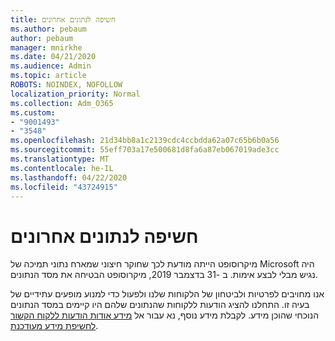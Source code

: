 ```yaml
---
title: חשיפה לנתונים אחרונים
ms.author: pebaum
author: pebaum
manager: mnirkhe
ms.date: 04/21/2020
ms.audience: Admin
ms.topic: article
ROBOTS: NOINDEX, NOFOLLOW
localization_priority: Normal
ms.collection: Adm_O365
ms.custom:
- "9001493"
- "3548"
ms.openlocfilehash: 21d34bb8a1c2139cdc4ccbdda62a07c65b6b0a56
ms.sourcegitcommit: 55eff703a17e500681d8fa6a87eb067019ade3cc
ms.translationtype: MT
ms.contentlocale: he-IL
ms.lasthandoff: 04/22/2020
ms.locfileid: "43724915"
---
```

# <a name="recent-data-exposure"></a>חשיפה לנתונים אחרונים

מיקרוסופט הייתה מודעת לכך שחוקר חיצוני שמארח נתוני תמיכה של Microsoft היה נגיש מבלי לבצע אימות. ב -31 בדצמבר 2019, מיקרוסופט הבטיחה את מסד הנתונים.

אנו מחויבים לפרטיות ולביטחון של הלקוחות שלנו ולפעול כדי למנוע מופעים עתידיים של בעיה זו. התחלנו להציג הודעות ללקוחות שהנתונים שלהם היו קיימים במסד הנתונים הנוכחי שהוכן מידע. לקבלת מידע נוסף, נא עבור אל [מידע אודות הודעות ללקוח הקשור לחשיפת מידע מעודכנת](https://aka.ms/privacyinfo).
